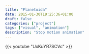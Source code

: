 ```yaml
---
title: "Planetoida"
date: 2015-01-30T19:25:36+01:00
draft: false
categories: ["project"]
tags: ["visual", "animation"]
description: "Stop motion animation"
---
```


{{< youtube "UxKuYR7SCVc" >}}
